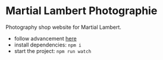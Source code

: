 # Martial Lambert Photographie

Photography shop website for Martial Lambert.

- follow advancement [here](https://trello.com/b/GcEFUz9L/site-internet)
- install dependencies: `npm i`
- start the project: `npm run watch`